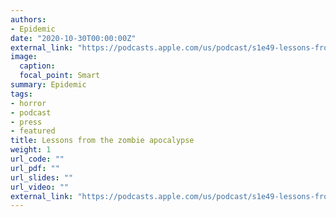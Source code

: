 ```yaml
---
authors:
- Epidemic
date: "2020-10-30T00:00:00Z"
external_link: "https://podcasts.apple.com/us/podcast/s1e49-lessons-from-zombie-apocalypse-coltan-scrivner/id1499394284?i=1000496583820&fbclid=IwAR0PeCJvgnTPINAeIOubXkRd1Zcia1Qz28PxkqblzSn1PYEyGMkUjfmuC5E"
image:
  caption:
  focal_point: Smart
summary: Epidemic
tags:
- horror
- podcast
- press
- featured
title: Lessons from the zombie apocalypse
weight: 1
url_code: ""
url_pdf: ""
url_slides: ""
url_video: ""
external_link: "https://podcasts.apple.com/us/podcast/s1e49-lessons-from-zombie-apocalypse-coltan-scrivner/id1499394284?i=1000496583820&fbclid=IwAR0PeCJvgnTPINAeIOubXkRd1Zcia1Qz28PxkqblzSn1PYEyGMkUjfmuC5E"
---
```

